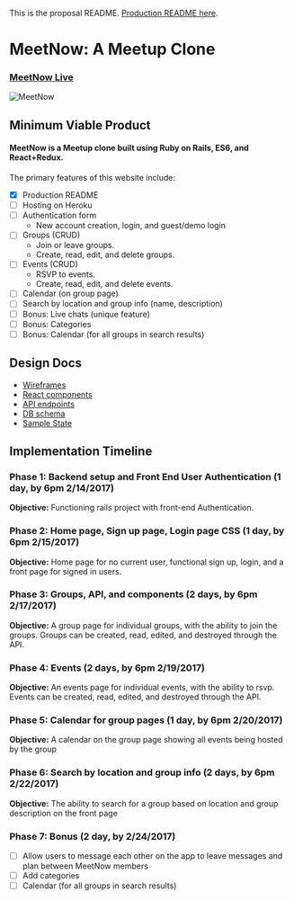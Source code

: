 This is the proposal README. [Production README here](../README.md).

# MeetNow: A Meetup Clone
### [MeetNow Live](http://meetnow.herokuapp.com/)
![MeetNow](/docs/wireframes/01-splash.png)


## Minimum Viable Product
#### MeetNow is a Meetup clone built using Ruby on Rails, ES6, and React+Redux.

The primary features of this website include:
- [x] Production README
- [ ] Hosting on Heroku
- [ ] Authentication form
  - New account creation, login, and guest/demo login
- [ ] Groups (CRUD)
  - Join or leave groups.
  - Create, read, edit, and delete groups.
- [ ] Events (CRUD)
  - RSVP to events.
  - Create, read, edit, and delete events.
- [ ] Calendar (on group page)
- [ ] Search by location and group info (name, description)
- [ ] Bonus: Live chats (unique feature)
- [ ] Bonus: Categories
- [ ] Bonus: Calendar (for all groups in search results)

## Design Docs
- [Wireframes](wireframes)
- [React components](component-hierarchy.md)
- [API endpoints](api-endpoints.md)
- [DB schema](schema.md)
- [Sample State](sample-state.md)

## Implementation Timeline

### Phase 1: Backend setup and Front End User Authentication (1 day, by 6pm 2/14/2017)

**Objective:** Functioning rails project with front-end Authentication.

### Phase 2: Home page, Sign up page, Login page CSS (1 day, by 6pm 2/15/2017)

**Objective:** Home page for no current user, functional sign up, login, and a front page for signed in users.

### Phase 3: Groups, API, and components (2 days, by 6pm 2/17/2017)

**Objective:** A group page for individual groups, with the ability to join the groups. Groups can be created, read, edited, and destroyed through the API.

### Phase 4: Events (2 days, by 6pm 2/19/2017)

**Objective:** An events page for individual events, with the ability to rsvp. Events can be created, read, edited, and destroyed through the API.

### Phase 5: Calendar for group pages (1 day, by 6pm 2/20/2017)

**Objective:** A calendar on the group page showing all events being hosted by the group

### Phase 6: Search by location and group info (2 days, by 6pm 2/22/2017)

**Objective:** The ability to search for a group based on location and group description on the front page

### Phase 7: Bonus (2 day, by 2/24/2017)
- [ ] Allow users to message each other on the app to leave messages and plan between MeetNow members
- [ ] Add categories
- [ ] Calendar (for all groups in search results)

